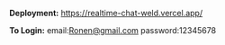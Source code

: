 **Deployment:** https://realtime-chat-weld.vercel.app/

**To Login:**
  email:Ronen@gmail.com
  password:12345678
